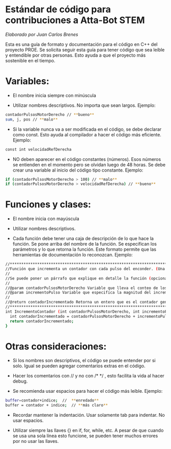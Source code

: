 # Estándar de código para contribuciones a Atta-Bot STEM

_Elaborado por Juan Carlos Brenes_

Esta es una guía de formato y documentación para el código en C++ del proyecto PROE.
Se solicita seguir esta guía para tener código que sea leíble y entendible por otras personas. Esto ayuda a que el proyecto más sostenible en el tiempo.


# Variables:

- El nombre inicia siempre con minúscula

- Utilizar nombres descriptivos. No importa que sean largos. Ejemplo: 
```sh
contadorPulsosMotorDerecho // **bueno**
sum, j, pos // **malo**
```

- Si la variable nunca va a ser modificada en el código, se debe declarar como const. Esto ayuda al compilador a hacer el código 
más eficiente. Ejemplo: 
```sh
const int velocidadRefDerecha
```

- NO deben aparecer en el código constantes (números). Esos números se entienden en el momento pero se olvidan luego de 48 horas. Se 
debe crear una variable al inicio del código tipo constante. Ejemplo: 
```sh
if (contadorPulsosMotorDerecho > 100) // **malo** 
if (contadorPulsosMotorDerecho > velocidadRefDerecha) // **bueno**
```


# Funciones y clases:

- El nombre inicia con mayúscula

- Utilizar nombres descriptivos.

- Cada función debe tener una caja de descripción de lo que hace la función. Se pone arriba del nombre de la función. Se especifican los parámetros y lo que retorna la función.
Este formato permite que las herramientas de documentación lo reconozcan. Ejemplo:
```sh
//******************************************************************************************************************
//Función que incrementa un contador con cada pulso del enconder. (Una frase resumen) 
//
//Se puede poner un párrafo que explique en detalle la función (opcional)
//
//@param contadorPulsosMotorDerecho Variable que lleva el conteo de los pulsos de encoder.
//@param incrementoPulso Variable que especifica la magnitud del incremento de pulsos.
//
//@return contadorIncrementado Retorna un entero que es el contador general de pulsos mas el incremento del encoder. (No poner si es void)
//******************************************************************************************************************
int IncrementoContador (int contadorPulsosMotorDerecho, int incrementoPulso){
  int contadorIncrementado = contadorPulsosMotorDerecho + incrementoPulso);
  return contadorIncrementado;
}
```

# Otras consideraciones:

- Si los nombres son descriptivos, el código se puede entender por si solo. Igual se pueden agregar comentarios extras en el código.

- Hacer los comentarios con // y no con /* */ , esto facilita la vida al hacer debug.

- Se recomienda usar espacios para hacer el código más leíble. Ejemplo: 
```sh
buffer=contador+indice;  //  **enredado**
buffer = contador + indice;  // **más claro**
```

- Recordar mantener la indentación. Usar solamente tab para indentar. No usar espacios.

- Utilizar siempre las llaves {} en if, for, while, etc. A pesar de que cuando se usa una sola línea esto funcione, se pueden tener 
muchos errores por no usar las llaves.

